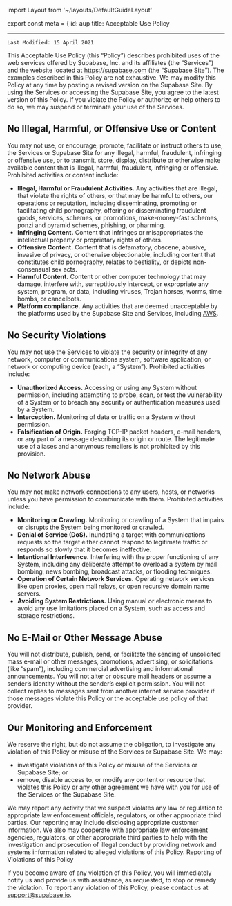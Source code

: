 import Layout from '~/layouts/DefaultGuideLayout'

export const meta = {
id: aup
title: Acceptable Use Policy

---

`Last Modified: 15 April 2021`

This Acceptable Use Policy (this “Policy”) describes prohibited uses of the web services offered by Supabase, Inc. and its affiliates (the “Services”) and the website located at https://supabase.com (the “Supabase Site”). The examples described in this Policy are not exhaustive. We may modify this Policy at any time by posting a revised version on the Supabase Site. By using the Services or accessing the Supabase Site, you agree to the latest version of this Policy. If you violate the Policy or authorize or help others to do so, we may suspend or terminate your use of the Services.

## No Illegal, Harmful, or Offensive Use or Content

You may not use, or encourage, promote, facilitate or instruct others to use, the Services or Supabase Site for any illegal, harmful, fraudulent, infringing or offensive use, or to transmit, store, display, distribute or otherwise make available content that is illegal, harmful, fraudulent, infringing or offensive. Prohibited activities or content include:

- **Illegal, Harmful or Fraudulent Activities.** Any activities that are illegal, that violate the rights of others, or that may be harmful to others, our operations or reputation, including disseminating, promoting or facilitating child pornography, offering or disseminating fraudulent goods, services, schemes, or promotions, make-money-fast schemes, ponzi and pyramid schemes, phishing, or pharming.
- **Infringing Content.** Content that infringes or misappropriates the intellectual property or proprietary rights of others.
- **Offensive Content.** Content that is defamatory, obscene, abusive, invasive of privacy, or otherwise objectionable, including content that constitutes child pornography, relates to bestiality, or depicts non-consensual sex acts.
- **Harmful Content.** Content or other computer technology that may damage, interfere with, surreptitiously intercept, or expropriate any system, program, or data, including viruses, Trojan horses, worms, time bombs, or cancelbots.
- **Platform compliance.** Any activities that are deemed unacceptable by the platforms used by the Supabase Site and Services, including [AWS](https://aws.amazon.com/aup/).

## No Security Violations

You may not use the Services to violate the security or integrity of any network, computer or communications system, software application, or network or computing device (each, a “System”). Prohibited activities include:

- **Unauthorized Access.** Accessing or using any System without permission, including attempting to probe, scan, or test the vulnerability of a System or to breach any security or authentication measures used by a System.
- **Interception.** Monitoring of data or traffic on a System without permission.
- **Falsification of Origin.** Forging TCP-IP packet headers, e-mail headers, or any part of a message describing its origin or route. The legitimate use of aliases and anonymous remailers is not prohibited by this provision.

## No Network Abuse

You may not make network connections to any users, hosts, or networks unless you have permission to communicate with them. Prohibited activities include:

- **Monitoring or Crawling.** Monitoring or crawling of a System that impairs or disrupts the System being monitored or crawled.
- **Denial of Service (DoS).** Inundating a target with communications requests so the target either cannot respond to legitimate traffic or responds so slowly that it becomes ineffective.
- **Intentional Interference.** Interfering with the proper functioning of any System, including any deliberate attempt to overload a system by mail bombing, news bombing, broadcast attacks, or flooding techniques.
- **Operation of Certain Network Services.** Operating network services like open proxies, open mail relays, or open recursive domain name servers.
- **Avoiding System Restrictions.** Using manual or electronic means to avoid any use limitations placed on a System, such as access and storage restrictions.

## No E-Mail or Other Message Abuse

You will not distribute, publish, send, or facilitate the sending of unsolicited mass e-mail or other messages, promotions, advertising, or solicitations (like “spam”), including commercial advertising and informational announcements. You will not alter or obscure mail headers or assume a sender’s identity without the sender’s explicit permission. You will not collect replies to messages sent from another internet service provider if those messages violate this Policy or the acceptable use policy of that provider.

## Our Monitoring and Enforcement

We reserve the right, but do not assume the obligation, to investigate any violation of this Policy or misuse of the Services or Supabase Site. We may:

- investigate violations of this Policy or misuse of the Services or Supabase Site; or
- remove, disable access to, or modify any content or resource that violates this Policy or any other agreement we have with you for use of the Services or the Supabase Site.

We may report any activity that we suspect violates any law or regulation to appropriate law enforcement officials, regulators, or other appropriate third parties. Our reporting may include disclosing appropriate customer information. We also may cooperate with appropriate law enforcement agencies, regulators, or other appropriate third parties to help with the investigation and prosecution of illegal conduct by providing network and systems information related to alleged violations of this Policy.
Reporting of Violations of this Policy

If you become aware of any violation of this Policy, you will immediately notify us and provide us with assistance, as requested, to stop or remedy the violation. To report any violation of this Policy, please contact us at support@supabase.io.
